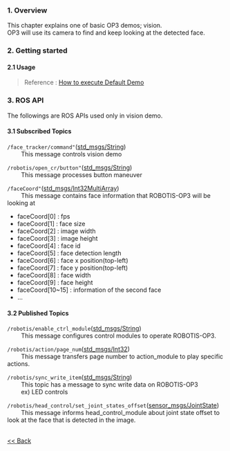 ### 1. Overview
This chapter explains one of basic OP3 demos; vision.  
OP3 will use its camera to find and keep looking at the detected face.

### 2. Getting started
#### 2.1 Usage
 > Reference : [How to execute Default Demo]


### 3. ROS API
The followings are ROS APIs used only in vision demo.

#### 3.1 Subscribed Topics
`/face_tracker/command"`([std_msgs/String])  
&emsp;&emsp; This message controls vision demo

`/robotis/open_cr/button"`([std_msgs/String])  
&emsp;&emsp; This message processes button maneuver

`/faceCoord"`([std_msgs/Int32MultiArray])  
&emsp;&emsp; This message contains face information that ROBOTIS-OP3 will be looking at
- faceCoord[0] : fps
- faceCoord[1] : face size
- faceCoord[2] : image width
- faceCoord[3] : image height
- faceCoord[4] : face id
- faceCoord[5] : face detection length
- faceCoord[6] : face x position(top-left)
- faceCoord[7] : face y position(top-left)
- faceCoord[8] : face width
- faceCoord[9] : face height
- faceCoord[10~15] : information of the second face
- ...


#### 3.2 Published Topics
`/robotis/enable_ctrl_module`([std_msgs/String])  
&emsp;&emsp; This message configures control modules to operate ROBOTIS-OP3.  

`/robotis/action/page_num`([std_msgs/Int32])  
&emsp;&emsp; This message transfers page number to action_module to play specific actions.

`/robotis/sync_write_item`([std_msgs/String])  
&emsp;&emsp; This topic has a message to sync write data on ROBOTIS-OP3  
&emsp;&emsp; ex) LED controls  

`/robotis/head_control/set_joint_states_offset`([sensor_msgs/JointState])  
&emsp;&emsp; This message informs head_control_module about joint state offset to look at the face that is detected in the image.


<br>[&lt;&lt; Back](op3_demo.md)

[How to execute Default Demo]:https://github.com/ROBOTIS-GIT/ROBOTIS-Documents/wiki/OP3-How-to-execute-Default-Demo
[std_msgs/String]:http://docs.ros.org/api/std_msgs/html/msg/String.html
[std_msgs/Int32]:http://docs.ros.org/api/std_msgs/html/msg/Int32.html
[std_msgs/Int32MultiArray]:http://docs.ros.org/api/std_msgs/html/msg/Int32MultiArray.html
[sensor_msgs/JointState]:http://docs.ros.org/api/sensor_msgs/html/msg/JointState.html
